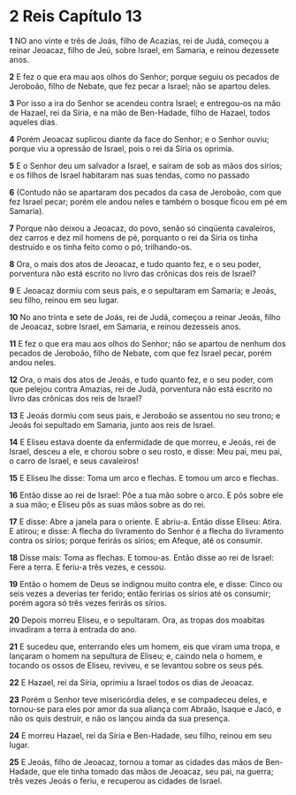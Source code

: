 # 2 Reis Capítulo 13

**1** 	NO ano vinte e três de Joás, filho de Acazias, rei de Judá, começou a reinar Jeoacaz, filho de Jeú, sobre Israel, em Samaria, e reinou dezessete anos.

**2** 	E fez o que era mau aos olhos do Senhor; porque seguiu os pecados de Jeroboão, filho de Nebate, que fez pecar a Israel; não se apartou deles.

**3** 	Por isso a ira do Senhor se acendeu contra Israel; e entregou-os na mão de Hazael, rei da Síria, e na mão de Ben-Hadade, filho de Hazael, todos aqueles dias.

**4** 	Porém Jeoacaz suplicou diante da face do Senhor; e o Senhor ouviu; porque viu a opressão de Israel, pois o rei da Síria os oprimia.

**5** 	E o Senhor deu um salvador a Israel, e saíram de sob as mãos dos sírios; e os filhos de Israel habitaram nas suas tendas, como no passado

**6** 	(Contudo não se apartaram dos pecados da casa de Jeroboão, com que fez Israel pecar; porém ele andou neles e também o bosque ficou em pé em Samaria).

**7** 	Porque não deixou a Jeoacaz, do povo, senão só cinqüenta cavaleiros, dez carros e dez mil homens de pé, porquanto o rei da Síria os tinha destruído e os tinha feito como o pó, trilhando-os.

**8** 	Ora, o mais dos atos de Jeoacaz, e tudo quanto fez, e o seu poder, porventura não está escrito no livro das crônicas dos reis de Israel?

**9** 	E Jeoacaz dormiu com seus pais, e o sepultaram em Samaria; e Jeoás, seu filho, reinou em seu lugar.

**10** 	No ano trinta e sete de Joás, rei de Judá, começou a reinar Jeoás, filho de Jeoacaz, sobre Israel, em Samaria, e reinou dezesseis anos.

**11** 	E fez o que era mau aos olhos do Senhor; não se apartou de nenhum dos pecados de Jeroboão, filho de Nebate, com que fez Israel pecar, porém andou neles.

**12** 	Ora, o mais dos atos de Jeoás, e tudo quanto fez, e o seu poder, com que pelejou contra Amazias, rei de Judá, porventura não está escrito no livro das crônicas dos reis de Israel?

**13** 	E Jeoás dormiu com seus pais, e Jeroboão se assentou no seu trono; e Jeoás foi sepultado em Samaria, junto aos reis de Israel.

**14** 	E Eliseu estava doente da enfermidade de que morreu, e Jeoás, rei de Israel, desceu a ele, e chorou sobre o seu rosto, e disse: Meu pai, meu pai, o carro de Israel, e seus cavaleiros!

**15** 	E Eliseu lhe disse: Toma um arco e flechas. E tomou um arco e flechas.

**16** 	Então disse ao rei de Israel: Põe a tua mão sobre o arco. E pôs sobre ele a sua mão; e Eliseu pôs as suas mãos sobre as do rei.

**17** 	E disse: Abre a janela para o oriente. E abriu-a. Então disse Eliseu: Atira. E atirou; e disse: A flecha do livramento do Senhor é a flecha do livramento contra os sírios; porque ferirás os sírios; em Afeque, até os consumir.

**18** 	Disse mais: Toma as flechas. E tomou-as. Então disse ao rei de Israel: Fere a terra. E feriu-a três vezes, e cessou.

**19** 	Então o homem de Deus se indignou muito contra ele, e disse: Cinco ou seis vezes a deverias ter ferido; então feririas os sírios até os consumir; porém agora só três vezes ferirás os sírios.

**20** 	Depois morreu Eliseu, e o sepultaram. Ora, as tropas dos moabitas invadiram a terra à entrada do ano.

**21** 	E sucedeu que, enterrando eles um homem, eis que viram uma tropa, e lançaram o homem na sepultura de Eliseu; e, caindo nela o homem, e tocando os ossos de Eliseu, reviveu, e se levantou sobre os seus pés.

**22** 	E Hazael, rei da Síria, oprimiu a Israel todos os dias de Jeoacaz.

**23** 	Porém o Senhor teve misericórdia deles, e se compadeceu deles, e tornou-se para eles por amor da sua aliança com Abraão, Isaque e Jacó, e não os quis destruir, e não os lançou ainda da sua presença.

**24** 	E morreu Hazael, rei da Síria e Ben-Hadade, seu filho, reinou em seu lugar.

**25** 	E Jeoás, filho de Jeoacaz, tornou a tomar as cidades das mãos de Ben-Hadade, que ele tinha tomado das mãos de Jeoacaz, seu pai, na guerra; três vezes Jeoás o feriu, e recuperou as cidades de Israel.

